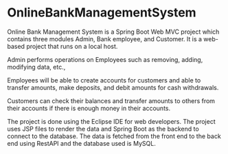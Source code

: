 # OnlineBankManagementSystem
Online Bank Management System is a Spring Boot Web MVC project which contains three modules Admin, Bank employee, and Customer. It is a web-based project that runs on a local host. 

Admin performs operations on Employees such as removing, adding, modifying data, etc., 

Employees will be able to create accounts for customers and able to transfer amounts, make deposits, and debit amounts for cash withdrawals.

Customers can check their balances and transfer amounts to others from their accounts if there is enough money in their accounts. 

The project is done using the Eclipse IDE for web developers. The project uses JSP files to render the data and Spring Boot as the backend to connect to the database. The data is fetched from the front end to the back end using RestAPI and the database used is MySQL.
